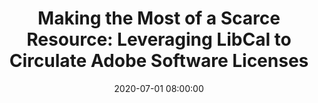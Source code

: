 ---
layout: poster
title: "Making the Most of a Scarce Resource: Leveraging LibCal to Circulate Adobe Software Licenses"
description: "Adobe (Photoshop, Illustrator, Creative Cloud, etc.) licenses are expensive and many institutions have to ration access to them. But many users are eager for access to their powerful software, and often need access only for a short time. Using open-source software that we will share with you, we use the Adobe User Management API to turn Adobe licenses on and off for users who reserve access to the software using LibCal’s “Equipment Checkout” feature. If a license is available (not checked out), users can get short-term access to the software almost instantaneously and without direct intervention by library staff. This lets us maintain an affordable number of licenses and legally and efficiently share them among students, faculty, and staff. This open source solution can also be used with other licenses that can be managed by an API."
date: 2020-07-01 08:00:00
presenters:
  - {
      name: Ken Irwin,
      bio: "Ken Irwin is a Web Services Librarian at Miami University. He is interested in developing open-source solutions to solve challenging library issues and to make the most of our resources.",
      institution: "Miami University"
    }
  - {
      name: Michael Bomholt,
      bio: "Mike Bomholt is a Technology Development Manager at Miami University. He specializes in endpoint device and software management.",
      institution: "Miami University",
    }
video: "//www.youtube.com/embed/{video-id}"
isStaticPost: false
published: true
---